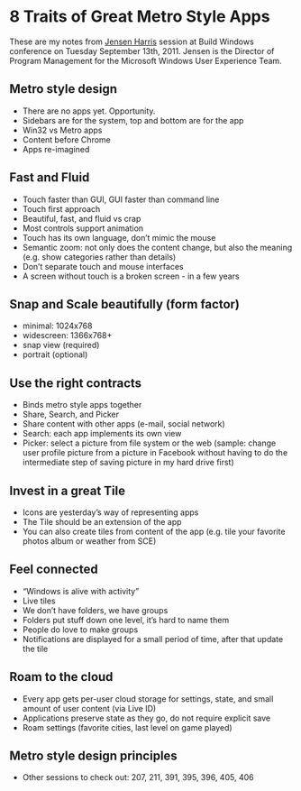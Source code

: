# 8 Traits of Great Metro Style Apps
These are my notes from [Jensen Harris](http://blogs.msdn.com/b/jensenh/about.aspx) session at Build Windows conference on Tuesday September 13th, 2011.  Jensen is the Director of Program Management for the Microsoft Windows User Experience Team.

## Metro style design

* There are no apps yet. Opportunity.
* Sidebars are for the system, top and bottom are for the app
* Win32 vs Metro apps
* Content before Chrome
* Apps re-imagined


## Fast and Fluid

* Touch faster than GUI, GUI faster than command line
* Touch first approach
* Beautiful, fast, and fluid vs crap
* Most controls support animation
* Touch has its own language, don’t mimic the mouse
* Semantic zoom: not only does the content change,  but also the meaning (e.g. show categories rather than details)
* Don’t separate touch and mouse interfaces
* A screen without touch is a broken screen - in a few years


## Snap and Scale beautifully (form factor)

* minimal: 1024x768 
* widescreen: 1366x768+
* snap view (required)
* portrait (optional)


## Use the right contracts

* Binds metro style apps together
* Share, Search, and Picker
* Share content with other apps (e-mail, social network)
* Search: each app implements its own view
* Picker: select a picture from file system or the web (sample: change user profile picture from a picture in Facebook without having to do the intermediate step of saving picture in my hard drive first)

## Invest in a great Tile

* Icons are yesterday’s way of representing apps
* The Tile should be an extension of the app
* You can also create tiles from content of the app (e.g. tile your favorite photos album or weather from SCE)


## Feel connected

* “Windows is alive with activity”
* Live tiles
* We don’t have folders, we have groups
* Folders put stuff down one level, it’s hard to name them
* People do love to make groups
* Notifications are displayed for a small period of time, after that update the tile


## Roam to the cloud

* Every app gets per-user cloud storage for settings, state, and small amount of user content (via Live ID)
* Applications preserve state as they go, do not require explicit save
* Roam settings (favorite cities, last level on game played)


## Metro style design principles

* Other sessions to check out: 207, 211, 391, 395, 396, 405, 406